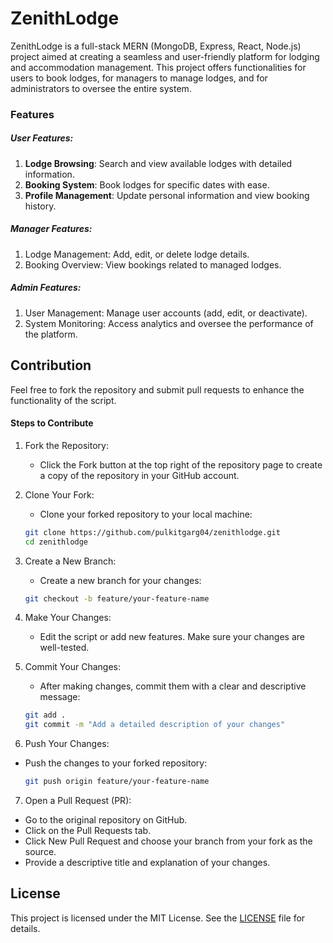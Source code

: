 # ZenithLodge

ZenithLodge is a full-stack MERN (MongoDB, Express, React, Node.js) project aimed at creating a seamless and user-friendly platform for lodging and accommodation management. This project offers functionalities for users to book lodges, for managers to manage lodges, and for administrators to oversee the entire system.

### Features
##### User Features:
1. **Lodge Browsing**: Search and view available lodges with detailed information.
2. **Booking System**: Book lodges for specific dates with ease.
3. **Profile Management**: Update personal information and view booking history.

##### Manager Features:
1. Lodge Management: Add, edit, or delete lodge details.
2. Booking Overview: View bookings related to managed lodges.

##### Admin Features:
1. User Management: Manage user accounts (add, edit, or deactivate).
2. System Monitoring: Access analytics and oversee the performance of the platform.

## Contribution
Feel free to fork the repository and submit pull requests to enhance the functionality of the script.

#### Steps to Contribute
1. Fork the Repository:
    - Click the Fork button at the top right of the repository page to create a copy of the repository in your GitHub account.

2. Clone Your Fork:
    - Clone your forked repository to your local machine:

    ```bash
    git clone https://github.com/pulkitgarg04/zenithlodge.git
    cd zenithlodge
    ```

3. Create a New Branch:
    - Create a new branch for your changes:
    ```bash
    git checkout -b feature/your-feature-name
    ```

4. Make Your Changes:
    - Edit the script or add new features. Make sure your changes are well-tested.

5. Commit Your Changes:
    - After making changes, commit them with a clear and descriptive message:
    ```bash
    git add .
    git commit -m "Add a detailed description of your changes"
    ```

6. Push Your Changes:
- Push the changes to your forked repository:
    ```bash
    git push origin feature/your-feature-name
    ```

7. Open a Pull Request (PR):
- Go to the original repository on GitHub.
- Click on the Pull Requests tab.
- Click New Pull Request and choose your branch from your fork as the source.
- Provide a descriptive title and explanation of your changes.

## License
This project is licensed under the MIT License. See the [LICENSE](LICENSE) file for details.